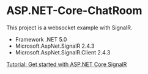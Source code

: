 # ASP.NET-Core-ChatRoom
This project is a websocket example with SignalR.

- Framework .NET 5.0
- Microsoft.AspNet.SignalR 2.4.3
- Microsoft.AspNet.SignalR.Client 2.4.3

[Tutorial: Get started with ASP.NET Core SignalR](https://docs.microsoft.com/en-us/aspnet/core/tutorials/signalr?view=aspnetcore-5.0&tabs=visual-studio)
